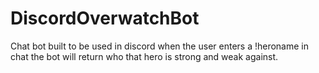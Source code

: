 # DiscordOverwatchBot
Chat bot built to be used in discord when the user enters a 
!heroname in chat the bot will return who that hero is strong and weak against.
